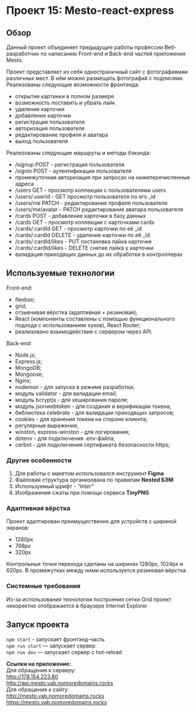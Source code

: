 # Проект 15: Mesto-react-express

## Обзор
Данный проект объединяет предыдущие работы профессии Веб-разработчик по написанию Front-end и Back-end частей приложения Mesto.

Проект представляет из себя одностраничный сайт с фотографиямии различных мест. В нём можно размещать фотографий с подписями. Реализованы следующие возможности фронтэнда:
* открытие картинки в полном размере
* возможность поставить и убрать лайк
* удаление карточки
* добавление карточки
* регистрация пользователя
* авторизация пользователя
* редактирование профиля и аватара
* выход пользователя

Реализованы следующие маршруты и методы бэкэнда:
* /signup POST - регистрация пользователя
* /signin POST - аутентификация пользователя
* промежуточная авторизация при запросах на нижеперечисленные адреса
* /users GET - просмотр коллекции с пользователями users
* /users/:userId - GET просмотр пользователя по его _id
* /users/me PATCH - редактирование профиля пользователя
* /users/me/avatar - PATCH редактирование аватара пользователя
* /cards POST - добавление карточки в базу данных
* /cards GET - просмотр коллекции с карточками cards
* /cards/:cardId GET - просмотр карточки по её _id
* /cards/:cardId DELETE - удаление карточки по её _id
* /cards/:cardId/likes - PUT постановка лайка карточке
* /cards/:cardId/likes - DELETE снятие лайка у карточки
* валидация приходящих данных до их обработки в контроллерах

## Используемые технологии
Front-end:
* flexbox;
* grid;
* отзывчивая вёрстка (адаптивная + резиновая);
* React (компоненты составлены с помощью функционального подхода с использованием хуков), React Router;
* реализовано взаимодействие с сервером через API.

Back-end:
* Node.js;
* Express.js;
* MongoDB;
* Mongoose;
* Nginx;
* nodemon - для запуска в режиме разработки;
* модуль validator - для валидации email;
* модуль bcryptjs - для хеширования пароля;
* модуль jsonwebtoken - для создания и верификации токена;
* библиотека celebrate - для валидации приходящих запросов;
* cookies - для хранения токена на стороне клиента;
* регулярные выражения;
* winston, express-winston - для логирования;
* dotenv - для подключения .env-файла;
* cerbot - для подключения сертификата безопасности https;

### Другие особенности
1. Для работы с макетом использовался инструмент **Figma**
2. Файловая структура организована по правилам **Nested БЭМ**
3. Используемый шрифт - *"Inter"*
4. Изображения сжаты при помощи сервиса **TinyPNG**

### Адаптивная вёрстка
Проект адаптирован преимущественно для устройств с шириной экранов:
* 1280px
* 768px
* 320px

Контрольные точки перехода сделаны на ширинах 1280px, 1024px и 620px. В промежутках между ними используется резиновая вёрстка

### Системные требования
Из-за использования технологии построения сетки Grid проект некоректно отображается в браузере Internet Explorer

## Запуск проекта

`npm start` - запускает фронтэнд-часть  
`npm run start` — запускает сервер  
`npm run dev` — запускает сервер с hot-reload  

**Ссылки на приложение:**  
Для обращения к серверу:  
http://178.154.223.80  
http://api.mesto.vab.nomoredomains.rocks  
Для обращения к сайту:  
http://mesto.vab.nomoredomains.rocks  
https://mesto.vab.nomoredomains.rocks  
